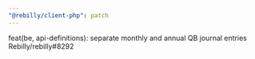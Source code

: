 ```yaml
---
"@rebilly/client-php": patch
---
```


feat(be, api-definitions): separate monthly and annual QB journal entries Rebilly/rebilly#8292
